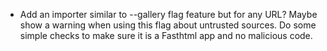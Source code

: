 - Add an importer similar to --gallery flag feature but for any URL? Maybe show a warning when using this flag about untrusted sources. Do some simple checks to make sure it is a Fasthtml app and no malicious code.